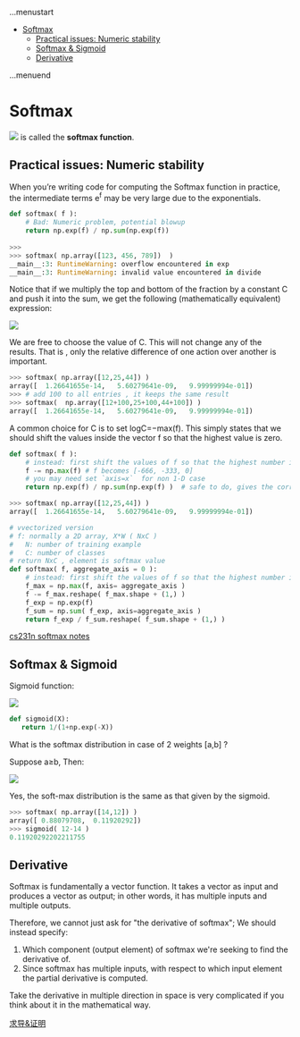 ...menustart

- [Softmax](#31d953b9d49a6b4378f45097047976d0)
    - [Practical issues: Numeric stability](#40eb18ef5b1bf8f66fcdf418e2cef2cd)
    - [Softmax & Sigmoid](#72db2e1699f3b38e8823c7cd58ff5821)
    - [Derivative](#70ae6e285cc14c8486e3cf5bec39d1fd)

...menuend


<h2 id="31d953b9d49a6b4378f45097047976d0"></h2>


# Softmax

![](../imgs/softmax3.gif)  is called the **softmax function**.


<h2 id="40eb18ef5b1bf8f66fcdf418e2cef2cd"></h2>


## Practical issues: Numeric stability

When you’re writing code for computing the Softmax function in practice, the intermediate terms e<sup>f</sup>  may be very large due to the exponentials.

```python
def softmax( f ):
    # Bad: Numeric problem, potential blowup
    return np.exp(f) / np.sum(np.exp(f))
    
>>>
>>> softmax( np.array([123, 456, 789])  )
__main__:3: RuntimeWarning: overflow encountered in exp
__main__:3: RuntimeWarning: invalid value encountered in divide
```

Notice that if we multiply the top and bottom of the fraction by a constant C and push it into the sum, we get the following (mathematically equivalent) expression:

![](../imgs/softmax4.gif) 

We are free to choose the value of C. This will not change any of the results. That is , only the relative difference of one action over another is important.

```python
>>> softmax( np.array([12,25,44]) )
array([  1.26641655e-14,   5.60279641e-09,   9.99999994e-01])
>>> # add 100 to all entries , it keeps the same result
>>> softmax(  np.array([12+100,25+100,44+100]) )
array([  1.26641655e-14,   5.60279641e-09,   9.99999994e-01])
```

A common choice for C is to set logC=−max(f). This simply states that we should shift the values inside the vector f so that the highest value is zero.


```python
def softmax( f ):
    # instead: first shift the values of f so that the highest number is 0:
    f -= np.max(f) # f becomes [-666, -333, 0]
    # you may need set `axis=x`  for non 1-D case
    return np.exp(f) / np.sum(np.exp(f) )  # safe to do, gives the correct answer

>>> softmax( np.array([12,25,44]) )
array([  1.26641655e-14,   5.60279641e-09,   9.99999994e-01])
```

```python
# vvectorized version
# f: normally a 2D array, X*W ( NxC )
#   N: number of training example
#   C: number of classes
# return NxC , element is softmax value
def softmax( f, aggregate_axis = 0 ):
    # instead: first shift the values of f so that the highest number is 0:
    f_max = np.max(f, axis= aggregate_axis )
    f -= f_max.reshape( f_max.shape + (1,) )
    f_exp = np.exp(f)
    f_sum = np.sum( f_exp, axis=aggregate_axis )
    return f_exp / f_sum.reshape( f_sum.shape + (1,) )
```


[cs231n softmax notes](http://cs231n.github.io/linear-classify/#softmax)


<h2 id="72db2e1699f3b38e8823c7cd58ff5821"></h2>


## Softmax & Sigmoid 

Sigmoid function:

![](../imgs/sigmoid.gif)


```python
def sigmoid(X):
   return 1/(1+np.exp(-X))
```

What is the softmax distribution in case of 2 weights [a,b] ?

Suppose a≥b, Then:

![](../imgs/softmax-sigmoid.gif)

Yes, the soft-max distribution is the same as that given by the sigmoid.

```python
>>> softmax( np.array([14,12]) )
array([ 0.88079708,  0.11920292])
>>> sigmoid( 12-14 )
0.11920292202211755
```


<h2 id="70ae6e285cc14c8486e3cf5bec39d1fd"></h2>


## Derivative

Softmax is fundamentally a vector function. It takes a vector as input and produces a vector as output; in other words, it has multiple inputs and multiple outputs.

Therefore, we cannot just ask for "the derivative of softmax"; We should instead specify:

1. Which component (output element) of softmax we're seeking to find the derivative of.
2. Since softmax has multiple inputs, with respect to which input element the partial derivative is computed.


Take the derivative in multiple direction in space is very complicated if you think about it in the mathematical way. 


[求导&证明](https://zhuanlan.zhihu.com/p/25723112)



